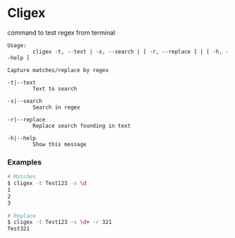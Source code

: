 # Cligex

command to test regex from terminal

```
Usage:
        cligex -t, --text | -s, --search | [ -r, --replace ] | [ -h, --help ]

Capture matches/replace by regex

-t|--text
        Text to search

-s|--search
        Search in regex

-r|--replace
        Replace search founding in text

-h|--help
        Show this message
```

### Examples

```bash
# Matches
$ cligex -t Test123 -s \d
1
2
3

# Replace
$ cligex -t Test123 -s \d+ -r 321
Test321

```
